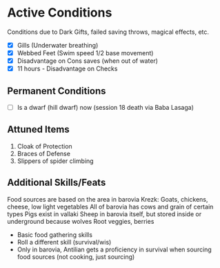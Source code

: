 # Active Conditions

Conditions due to Dark Gifts, failed saving throws, magical effects, etc.

- [x] Gills (Underwater breathing)
- [x] Webbed Feet (Swim speed 1/2 base movement)
- [x] Disadvantage on Cons saves (when out of water)
- [x] 11 hours - Disadvantage on Checks

## Permanent Conditions
- [ ] Is a dwarf (hill dwarf) now (session 18 death via Baba Lasaga)

## Attuned Items

1. Cloak of Protection
2. Braces of Defense
3. Slippers of spider climbing

## Additional Skills/Feats

Food sources are based on the area in barovia
Krezk: Goats, chickens, cheese, low light vegetables
All of barovia has cows and grain of certain types
Pigs exist in vallaki
Sheep in barovia itself, but stored inside or underground because wolves
Root veggies, berries

+ Basic food gathering skills
+ Roll a different skill (survival/wis)
+ Only in barovia, Antilian gets a proficiency in survival when sourcing food sources (not cooking, just sourcing)